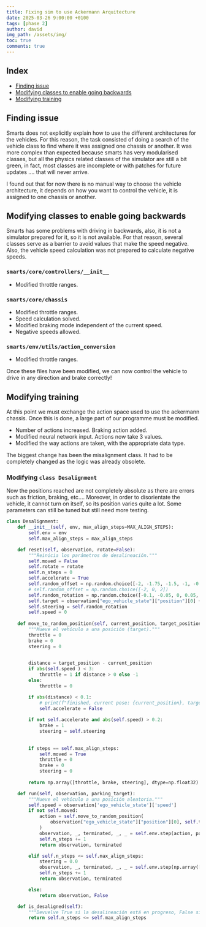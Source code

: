 ```yaml
---
title: Fixing sim to use Ackermann Arquitecture
date: 2025-03-26 9:00:00 +0100
tags: [phase 2]
author: david
img_path: /assets/img/
toc: true
comments: true
---
```


## Index

- [Finding issue](#finding-issue)
- [Modifying classes to enable going backwards](#Modifying-classes-to-enable-going-backwards)
- [Modifying training](#Modifying-training)


## Finding issue

Smarts does not explicitly explain how to use the different architectures for the vehicles. For this reason, the task consisted of doing a search of the vehicle class to find where it was assigned one chassis or another. It was more complex than expected because smarts has very modularised classes, but all the physics related classes of the simulator are still a bit green, in fact, most classes are incomplete or with patches for future updates .... that will never arrive. 

I found out that for now there is no manual way to choose the vehicle architecture, it depends on how you want to control the vehicle, it is assigned to one chassis or another.

## Modifying classes to enable going backwards

Smarts has some problems with driving in backwards, also, it is not a simulator prepared for it, so it is not available. For that reason, several classes serve as a barrier to avoid values that make the speed negative. Also, the vehicle speed calculation was not prepared to calculate negative speeds.

### `smarts/core/controllers/__init__`

- Modified throttle ranges.

### `smarts/core/chassis`

- Modified throttle ranges. 
- Speed calculation solved.
- Modified braking mode independent of the current speed.
- Negative speeds allowed.

### `smarts/env/utils/action_conversion`

- Modified throttle ranges.

Once these files have been modified, we can now control the vehicle to drive in any direction and brake correctly!


## Modifying training

At this point we must exchange the action space used to use the ackermann chassis. Once this is done, a large part of our programme must be modified.

- Number of actions increased. Braking action added.
- Modified neural network input. Actions now take 3 values.
- Modified the way actions are taken, with the appropriate data type.

The biggest change has been the misalignment class. It had to be completely changed as the logic was already obsolete.

### Modifying `class Desalignment`

Now the positions reached are not completely absolute as there are errors such as friction, braking, etc.... Moreover, in order to disorientate the vehicle, it cannot turn on itself, so its position varies quite a lot.
Some parameters can still be tuned but still need more testing.

```python
class Desalignment:
    def __init__(self, env, max_align_steps=MAX_ALIGN_STEPS):
        self.env = env
        self.max_align_steps = max_align_steps

    def reset(self, observation, rotate=False):
        """Reinicia los parámetros de desalineación."""
        self.moved = False
        self.rotate = rotate
        self.n_steps = 0
        self.accelerate = True
        self.random_offset = np.random.choice([-2, -1.75, -1.5, -1, -0.5, 0, 0.5, 1, 1.5, 1.75, 2])
        # self.random_offset = np.random.choice([-2, 0, 2])
        self.random_rotation = np.random.choice([-0.1, -0.05, 0, 0.05, 0.1])
        self.target = observation["ego_vehicle_state"]["position"][0] + self.random_offset
        self.steering = self.random_rotation
        self.speed = 0
    
    def move_to_random_position(self, current_position, target_position, accelerate, steps):
        """Mueve el vehículo a una posición (target)."""
        throttle = 0
        brake = 0
        steering = 0
        

        distance = target_position - current_position
        if abs(self.speed ) < 3:
            throttle = 1 if distance > 0 else -1
        else:
            throttle = 0

        if abs(distance) < 0.1:
            # print(f"finished, current pose: {current_position}, target pose: {target_position}")
            self.accelerate = False
        
        if not self.accelerate and abs(self.speed) > 0.2:
            brake = 1
            steering = self.steering
            
            
        if steps == self.max_align_steps:
            self.moved = True
            throttle = 0
            brake = 0
            steering = 0
                
        return np.array([throttle, brake, steering], dtype=np.float32)

    def run(self, observation, parking_target):
        """Mueve el vehículo a una posición aleatoria."""
        self.speed = observation['ego_vehicle_state']['speed']
        if not self.moved:
            action = self.move_to_random_position(
                observation["ego_vehicle_state"]["position"][0], self.target, self.accelerate, self.n_steps
            )
            observation, _, terminated, _, _ = self.env.step(action, parking_target)
            self.n_steps += 1
            return observation, terminated

        elif self.n_steps <= self.max_align_steps:
            steering = 0.0
            observation, _, terminated, _, _ = self.env.step(np.array([0.0, 0.0, steering], dtype=np.float32), parking_target)
            self.n_steps += 1
            return observation, terminated

        else:
            return observation, False

    def is_desaligned(self):
        """Devuelve True si la desalineación está en progreso, False si ha terminado."""
        return self.n_steps <= self.max_align_steps
```